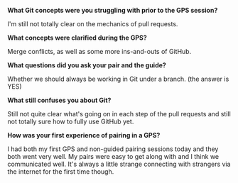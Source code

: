 **What Git concepts were you struggling with prior to the GPS session?**

I'm still not totally clear on the mechanics of pull requests.

**What concepts were clarified during the GPS?**

Merge conflicts, as well as some more ins-and-outs of GitHub.


**What questions did you ask your pair and the guide?**

Whether we should always be working in Git under a branch.  (the answer is YES)


**What still confuses you about Git?**

Still not quite clear what's going on in each step of the pull requests and still not totally sure how to fully use GitHub yet.


**How was your first experience of pairing in a GPS?**

I had both my first GPS and non-guided pairing sessions today and they both went very well.  My pairs were easy to get along with and I think we communicated well.  It's always a little strange connecting with strangers via the internet for the first time though.
